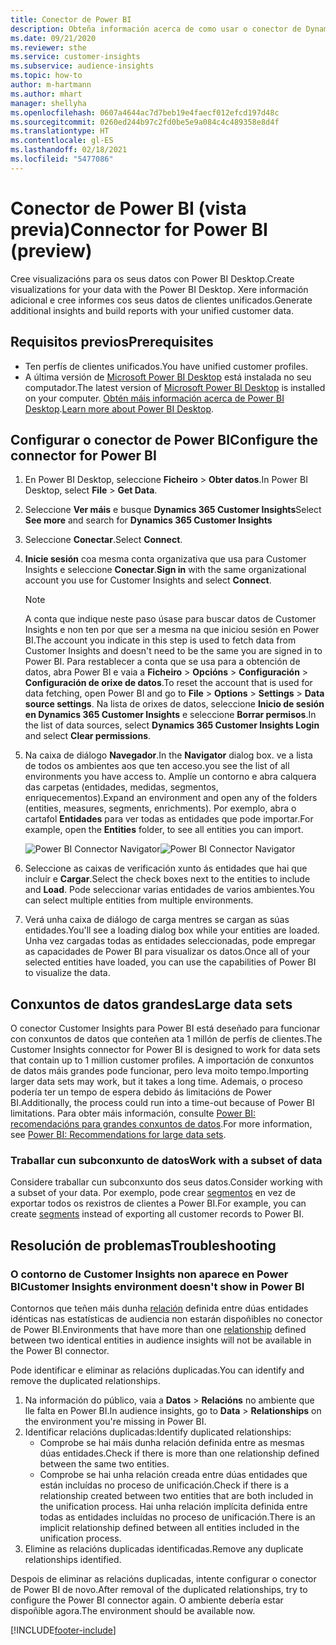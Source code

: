 ```yaml
---
title: Conector de Power BI
description: Obteña información acerca de como usar o conector de Dynamics 365 Customer Insights en Power BI.
ms.date: 09/21/2020
ms.reviewer: sthe
ms.service: customer-insights
ms.subservice: audience-insights
ms.topic: how-to
author: m-hartmann
ms.author: mhart
manager: shellyha
ms.openlocfilehash: 0607a4644ac7d7beb19e4faecf012efcd197d48c
ms.sourcegitcommit: 0260ed244b97c2fd0be5e9a084c4c489358e8d4f
ms.translationtype: HT
ms.contentlocale: gl-ES
ms.lasthandoff: 02/18/2021
ms.locfileid: "5477086"
---
```

# <a name="connector-for-power-bi-preview"></a><span data-ttu-id="460e4-103">Conector de Power BI (vista previa)</span><span class="sxs-lookup"><span data-stu-id="460e4-103">Connector for Power BI (preview)</span></span>

<span data-ttu-id="460e4-104">Cree visualizacións para os seus datos con Power BI Desktop.</span><span class="sxs-lookup"><span data-stu-id="460e4-104">Create visualizations for your data with the Power BI Desktop.</span></span> <span data-ttu-id="460e4-105">Xere información adicional e cree informes cos seus datos de clientes unificados.</span><span class="sxs-lookup"><span data-stu-id="460e4-105">Generate additional insights and build reports with your unified customer data.</span></span>

## <a name="prerequisites"></a><span data-ttu-id="460e4-106">Requisitos previos</span><span class="sxs-lookup"><span data-stu-id="460e4-106">Prerequisites</span></span>

- <span data-ttu-id="460e4-107">Ten perfís de clientes unificados.</span><span class="sxs-lookup"><span data-stu-id="460e4-107">You have unified customer profiles.</span></span>
- <span data-ttu-id="460e4-108">A última versión de [Microsoft Power BI Desktop](https://powerbi.microsoft.com/desktop/) está instalada no seu computador.</span><span class="sxs-lookup"><span data-stu-id="460e4-108">The latest version of [Microsoft Power BI Desktop](https://powerbi.microsoft.com/desktop/) is installed on your computer.</span></span> <span data-ttu-id="460e4-109">[Obtén máis información acerca de Power BI Desktop](https://docs.microsoft.com/power-bi/desktop-what-is-desktop).</span><span class="sxs-lookup"><span data-stu-id="460e4-109">[Learn more about Power BI Desktop](https://docs.microsoft.com/power-bi/desktop-what-is-desktop).</span></span>

## <a name="configure-the-connector-for-power-bi"></a><span data-ttu-id="460e4-110">Configurar o conector de Power BI</span><span class="sxs-lookup"><span data-stu-id="460e4-110">Configure the connector for Power BI</span></span>

1. <span data-ttu-id="460e4-111">En Power BI Desktop, seleccione **Ficheiro** > **Obter datos**.</span><span class="sxs-lookup"><span data-stu-id="460e4-111">In Power BI Desktop, select **File** > **Get Data**.</span></span>

1. <span data-ttu-id="460e4-112">Seleccione **Ver máis** e busque **Dynamics 365 Customer Insights**</span><span class="sxs-lookup"><span data-stu-id="460e4-112">Select **See more** and search for **Dynamics 365 Customer Insights**</span></span>

1. <span data-ttu-id="460e4-113">Seleccione **Conectar**.</span><span class="sxs-lookup"><span data-stu-id="460e4-113">Select **Connect**.</span></span>

1. <span data-ttu-id="460e4-114">**Inicie sesión** coa mesma conta organizativa que usa para Customer Insights e seleccione **Conectar**.</span><span class="sxs-lookup"><span data-stu-id="460e4-114">**Sign in** with the same organizational account you use for Customer Insights and select **Connect**.</span></span>
   > [!NOTE]
   > <span data-ttu-id="460e4-115">A conta que indique neste paso úsase para buscar datos de Customer Insights e non ten por que ser a mesma na que iniciou sesión en Power BI.</span><span class="sxs-lookup"><span data-stu-id="460e4-115">The account you indicate in this step is used to fetch data from Customer Insights and doesn't need to be the same you are signed in to Power BI.</span></span> <span data-ttu-id="460e4-116">Para restablecer a conta que se usa para a obtención de datos, abra Power BI e vaia a **Ficheiro** > **Opcións** > **Configuración** > **Configuración de orixe de datos**.</span><span class="sxs-lookup"><span data-stu-id="460e4-116">To reset the account that is used for data fetching, open Power BI and go to **File** > **Options** > **Settings** > **Data source settings**.</span></span> <span data-ttu-id="460e4-117">Na lista de orixes de datos, seleccione **Inicio de sesión en Dynamics 365 Customer Insights** e seleccione **Borrar permisos**.</span><span class="sxs-lookup"><span data-stu-id="460e4-117">In the list of data sources, select **Dynamics 365 Customer Insights Login** and select **Clear permissions**.</span></span>  

1. <span data-ttu-id="460e4-118">Na caixa de diálogo **Navegador**.</span><span class="sxs-lookup"><span data-stu-id="460e4-118">In the **Navigator** dialog box.</span></span> <span data-ttu-id="460e4-119">ve a lista de todos os ambientes aos que ten acceso.</span><span class="sxs-lookup"><span data-stu-id="460e4-119">you see the list of all environments you have access to.</span></span> <span data-ttu-id="460e4-120">Amplíe un contorno e abra calquera das carpetas (entidades, medidas, segmentos, enriquecementos).</span><span class="sxs-lookup"><span data-stu-id="460e4-120">Expand an environment and open any of the folders (entities, measures, segments, enrichments).</span></span> <span data-ttu-id="460e4-121">Por exemplo, abra o cartafol **Entidades** para ver todas as entidades que pode importar.</span><span class="sxs-lookup"><span data-stu-id="460e4-121">For example, open the **Entities** folder, to see all entities you can import.</span></span>

   <span data-ttu-id="460e4-122">![Power BI Connector Navigator](media/power-bi-navigator.png "Power BI Connector Navigator")</span><span class="sxs-lookup"><span data-stu-id="460e4-122">![Power BI Connector Navigator](media/power-bi-navigator.png "Power BI Connector Navigator")</span></span>

1. <span data-ttu-id="460e4-123">Seleccione as caixas de verificación xunto ás entidades que hai que incluír e **Cargar**.</span><span class="sxs-lookup"><span data-stu-id="460e4-123">Select the check boxes next to the entities to include and **Load**.</span></span> <span data-ttu-id="460e4-124">Pode seleccionar varias entidades de varios ambientes.</span><span class="sxs-lookup"><span data-stu-id="460e4-124">You can select multiple entities from multiple environments.</span></span>

1. <span data-ttu-id="460e4-125">Verá unha caixa de diálogo de carga mentres se cargan as súas entidades.</span><span class="sxs-lookup"><span data-stu-id="460e4-125">You'll see a loading dialog box while your entities are loaded.</span></span> <span data-ttu-id="460e4-126">Unha vez cargadas todas as entidades seleccionadas, pode empregar as capacidades de Power BI para visualizar os datos.</span><span class="sxs-lookup"><span data-stu-id="460e4-126">Once all of your selected entities have loaded, you can use the capabilities of Power BI to visualize the data.</span></span>

## <a name="large-data-sets"></a><span data-ttu-id="460e4-127">Conxuntos de datos grandes</span><span class="sxs-lookup"><span data-stu-id="460e4-127">Large data sets</span></span>

<span data-ttu-id="460e4-128">O conector Customer Insights para Power BI está deseñado para funcionar con conxuntos de datos que conteñen ata 1 millón de perfís de clientes.</span><span class="sxs-lookup"><span data-stu-id="460e4-128">The Customer Insights connector for Power BI is designed to work for data sets that contain up to 1 million customer profiles.</span></span> <span data-ttu-id="460e4-129">A importación de conxuntos de datos máis grandes pode funcionar, pero leva moito tempo.</span><span class="sxs-lookup"><span data-stu-id="460e4-129">Importing larger data sets may work, but it takes a long time.</span></span> <span data-ttu-id="460e4-130">Ademais, o proceso podería ter un tempo de espera debido ás limitacións de Power BI.</span><span class="sxs-lookup"><span data-stu-id="460e4-130">Additionally, the process could run into a time-out because of Power BI limitations.</span></span> <span data-ttu-id="460e4-131">Para obter máis información, consulte [Power BI: recomendacións para grandes conxuntos de datos](https://docs.microsoft.com/power-bi/admin/service-premium-what-is#large-datasets).</span><span class="sxs-lookup"><span data-stu-id="460e4-131">For more information, see [Power BI: Recommendations for large data sets](https://docs.microsoft.com/power-bi/admin/service-premium-what-is#large-datasets).</span></span> 

### <a name="work-with-a-subset-of-data"></a><span data-ttu-id="460e4-132">Traballar cun subconxunto de datos</span><span class="sxs-lookup"><span data-stu-id="460e4-132">Work with a subset of data</span></span>

<span data-ttu-id="460e4-133">Considere traballar cun subconxunto dos seus datos.</span><span class="sxs-lookup"><span data-stu-id="460e4-133">Consider working with a subset of your data.</span></span> <span data-ttu-id="460e4-134">Por exemplo, pode crear [segmentos](segments.md) en vez de exportar todos os rexistros de clientes a Power BI.</span><span class="sxs-lookup"><span data-stu-id="460e4-134">For example, you can create [segments](segments.md) instead of exporting all customer records to Power BI.</span></span>

## <a name="troubleshooting"></a><span data-ttu-id="460e4-135">Resolución de problemas</span><span class="sxs-lookup"><span data-stu-id="460e4-135">Troubleshooting</span></span>

### <a name="customer-insights-environment-doesnt-show-in-power-bi"></a><span data-ttu-id="460e4-136">O contorno de Customer Insights non aparece en Power BI</span><span class="sxs-lookup"><span data-stu-id="460e4-136">Customer Insights environment doesn't show in Power BI</span></span>

<span data-ttu-id="460e4-137">Contornos que teñen máis dunha [relación](relationships.md) definida entre dúas entidades idénticas nas estatísticas de audiencia non estarán dispoñibles no conector de Power BI.</span><span class="sxs-lookup"><span data-stu-id="460e4-137">Environments that have more than one [relationship](relationships.md) defined between two identical entities in audience insights will not be available in the Power BI connector.</span></span>

<span data-ttu-id="460e4-138">Pode identificar e eliminar as relacións duplicadas.</span><span class="sxs-lookup"><span data-stu-id="460e4-138">You can identify and remove the duplicated relationships.</span></span>

1. <span data-ttu-id="460e4-139">Na información do público, vaia a **Datos** > **Relacións** no ambiente que lle falta en Power BI.</span><span class="sxs-lookup"><span data-stu-id="460e4-139">In audience insights, go to **Data** > **Relationships** on the environment you're missing in Power BI.</span></span>
2. <span data-ttu-id="460e4-140">Identificar relacións duplicadas:</span><span class="sxs-lookup"><span data-stu-id="460e4-140">Identify duplicated relationships:</span></span>
   - <span data-ttu-id="460e4-141">Comprobe se hai máis dunha relación definida entre as mesmas dúas entidades.</span><span class="sxs-lookup"><span data-stu-id="460e4-141">Check if there is more than one relationship defined between the same two entities.</span></span>
   - <span data-ttu-id="460e4-142">Comprobe se hai unha relación creada entre dúas entidades que están incluídas no proceso de unificación.</span><span class="sxs-lookup"><span data-stu-id="460e4-142">Check if there is a relationship created between two entities that are both included in the unification process.</span></span> <span data-ttu-id="460e4-143">Hai unha relación implícita definida entre todas as entidades incluídas no proceso de unificación.</span><span class="sxs-lookup"><span data-stu-id="460e4-143">There is an implicit relationship defined between all entities included in the unification process.</span></span>
3. <span data-ttu-id="460e4-144">Elimine as relacións duplicadas identificadas.</span><span class="sxs-lookup"><span data-stu-id="460e4-144">Remove any duplicate relationships identified.</span></span>

<span data-ttu-id="460e4-145">Despois de eliminar as relacións duplicadas, intente configurar o conector de Power BI de novo.</span><span class="sxs-lookup"><span data-stu-id="460e4-145">After removal of the duplicated relationships, try to configure the Power BI connector again.</span></span> <span data-ttu-id="460e4-146">O ambiente debería estar dispoñible agora.</span><span class="sxs-lookup"><span data-stu-id="460e4-146">The environment should be available now.</span></span>

[!INCLUDE[footer-include](../includes/footer-banner.md)]

